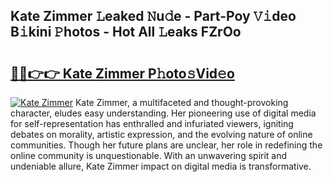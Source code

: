 ## Kate Zimmer 𝙻eaked 𝙽u𝚍e - Part-Poy 𝚅𝚒deo B𝚒kini 𝙿hotos - Hot All 𝙻eaks FZrOo

# <h2><a href="http://ld44t3b.urlbe.top/?page=Kate+Zimmer">🔗🔗👉👉 Kate Zimmer P𝚑oto𝚜Vid𝚎o</a></h2>

[![Kate Zimmer](https://i.imgur.com/eBuTRDB.gif)](http://ld44t3b.urlbe.top/?page=Kate+Zimmer)
Kate Zimmer, a multifaceted and thought-provoking character, eludes easy understanding. Her pioneering use of digital media for self-representation has enthralled and infuriated viewers, igniting debates on morality, artistic expression, and the evolving nature of online communities. Though her future plans are unclear, her role in redefining the online community is unquestionable. With an unwavering spirit and undeniable allure, Kate Zimmer impact on digital media is transformative.
